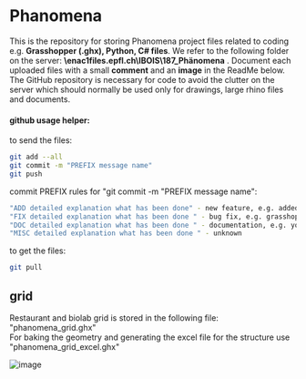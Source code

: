 # Phanomena

This is the repository for storing Phanomena project files related to coding e.g. **Grasshopper (.ghx), Python, C# files**.
We refer to the following folder on the server: **\\enac1files.epfl.ch\IBOIS\187_Phänomena** .
Document each uploaded files with a small **comment** and an **image** in the ReadMe below.
The GitHub repository is necessary for code to avoid the clutter on the server which should normally be used only for drawings, large rhino files and documents.

#### github usage helper:

to send the files:
``` bash
git add --all
git commit -m "PREFIX message name"
git push
```

commit PREFIX rules for "git commit -m "PREFIX message name":
``` bash
"ADD detailed explanation what has been done" - new feature, e.g. added new file or folder
"FIX detailed explanation what has been done " - bug fix, e.g. grasshopper file change
"DOC detailed explanation what has been done " - documentation, e.g. you changed the readme file
"MISC detailed explanation what has been done " - unknown
```

to get the files:
``` bash
git pull
```


## grid

Restaurant and biolab grid is stored in the following file: "phanomena_grid.ghx" \
For baking the geometry and generating the excel file for the structure use "phanomena_grid_excel.ghx"

![image](https://user-images.githubusercontent.com/18013985/217834006-3ca7e29f-1b51-4a6c-9bda-c7b39739c64d.png)

